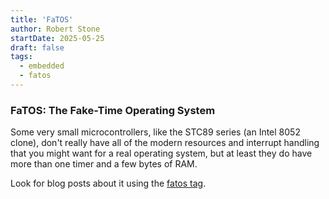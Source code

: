 ```yaml
---
title: 'FaTOS'
author: Robert Stone
startDate: 2025-05-25
draft: false
tags:
  - embedded
  - fatos
---
```


### FaTOS: The Fake-Time Operating System

Some very small microcontrollers, like the STC89 series (an Intel 8052 clone),
don't really have all of the modern resources and interrupt handling that you
might want for a real operating system, but at least they do have more than one
timer and a few bytes of RAM.

Look for blog posts about it using the [fatos tag](/tags/fatos/).
